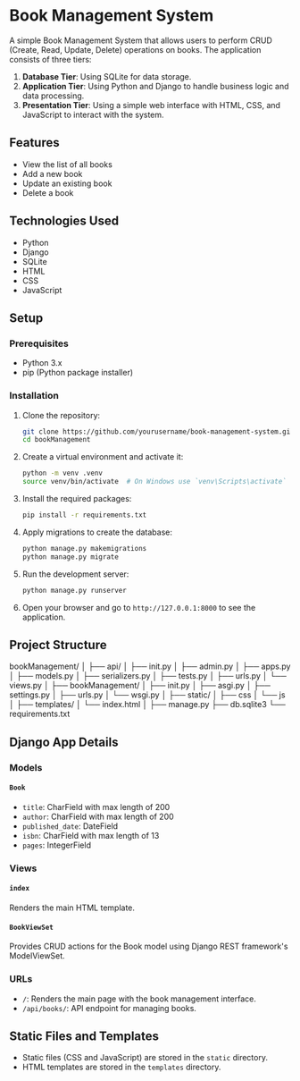 # Book Management System

A simple Book Management System that allows users to perform CRUD (Create, Read, Update, Delete) operations on books. The application consists of three tiers:

1. **Database Tier**: Using SQLite for data storage.
2. **Application Tier**: Using Python and Django to handle business logic and data processing.
3. **Presentation Tier**: Using a simple web interface with HTML, CSS, and JavaScript to interact with the system.

## Features

- View the list of all books
- Add a new book
- Update an existing book
- Delete a book

## Technologies Used

- Python
- Django
- SQLite
- HTML
- CSS
- JavaScript

## Setup

### Prerequisites

- Python 3.x
- pip (Python package installer)

### Installation

1. Clone the repository:

    ```bash
    git clone https://github.com/yourusername/book-management-system.git
    cd bookManagement
    ```

2. Create a virtual environment and activate it:

    ```bash
    python -m venv .venv
    source venv/bin/activate  # On Windows use `venv\Scripts\activate`
    ```

3. Install the required packages:

    ```bash
    pip install -r requirements.txt
    ```

4. Apply migrations to create the database:

    ```bash
    python manage.py makemigrations
    python manage.py migrate
    ```

5. Run the development server:

    ```bash
    python manage.py runserver
    ```

6. Open your browser and go to `http://127.0.0.1:8000` to see the application.

## Project Structure

bookManagement/
│
├── api/
│ ├── init.py
│ ├── admin.py
│ ├── apps.py
│ ├── models.py
│ ├── serializers.py
│ ├── tests.py
│ ├── urls.py
│ └── views.py
│
├── bookManagement/
│ ├── init.py
│ ├── asgi.py
│ ├── settings.py
│ ├── urls.py
│ └── wsgi.py
│
├── static/
│ ├── css
│ └── js
│
├── templates/
│ └── index.html
│
├── manage.py
├── db.sqlite3
└── requirements.txt

## Django App Details

### Models

#### `Book`

- `title`: CharField with max length of 200
- `author`: CharField with max length of 200
- `published_date`: DateField
- `isbn`: CharField with max length of 13
- `pages`: IntegerField

### Views

#### `index`

Renders the main HTML template.

#### `BookViewSet`

Provides CRUD actions for the Book model using Django REST framework's ModelViewSet.

### URLs

- `/`: Renders the main page with the book management interface.
- `/api/books/`: API endpoint for managing books.

## Static Files and Templates

- Static files (CSS and JavaScript) are stored in the `static` directory.
- HTML templates are stored in the `templates` directory.
